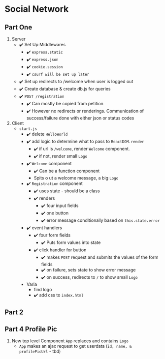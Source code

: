 # Social Network

## Part One

1. Server
    - ✔️ Set Up Middlewares
        - ✔️ `express.static`
        * ✔️ `express.json`
        * ✔️ `cookie.session`
        * ✔️ `csurf will be set up later`
    - ✔️ Set up redirects to /welcome when user is logged out
    * ✔️ Create database & create db.js for queries
    * ✔️ `POST /registration`
        - ✔️ Can mostly be copied from petition
        * ✔️ However no redirects or renderings. Communication of success/failure done with either json or status codes
2. Client
    - `start.js`
        - ✔️ delete `HelloWorld`
        - ✔️ add logic to determine what to pass to `ReactDOM.render`
            - ✔️ if url is `/welcome`, render `Welcome` component.
            - ✔️ if not, render small `Logo`
        - ✔️ `Welcome` component
            - ✔️ Can be a function component
            - Spits o ut a welcome message, a big `Logo`
        - ✔️ `Registration` component
            - ✔️ uses state - should be a class
            - ✔️ renders
                - ✔️ four input fields
                - ✔️ one button
                - ✔️ error message conditionally based on `this.state.error`
        - ✔️ event handlers
            - ✔️ four form fields
                - ✔️ Puts form values into state
            * ✔️ click handler for button
                - ✔️ makes `POST` request and submits the values of the form fields
                - ✔️ on failure, sets state to show error message
                - ✔️ on success, redirects to `/` to show small `Logo`
        * Varia
            - find logo
            - ✔️ add css to `index.html`

## Part 2

## Part 4 Profile Pic

1. New top level Component `App` replaces and contains `Logo`
    - `App` makes an ajax request to get userdata (`id, name, & profilePicUrl` - tbd)
